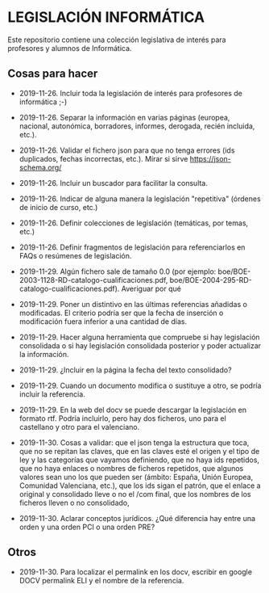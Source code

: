 # LEGISLACIÓN INFORMÁTICA

Este repositorio contiene una colección legislativa de interés para profesores y alumnos de Informática.

## Cosas para hacer

-   2019-11-26. Incluir toda la legislación de interés para profesores de informática ;-)

-   2019-11-26. Separar la información en varias páginas (europea, nacional, autonómica, borradores, informes, derogada, recién incluida, etc.).

-   2019-11-26. Validar el fichero json para que no tenga errores (ids duplicados, fechas incorrectas, etc.). Mirar si sirve https://json-schema.org/

-   2019-11-26. Incluir un buscador para facilitar la consulta.

-   2019-11-26. Indicar de alguna manera la legislación "repetitiva" (órdenes de inicio de curso, etc.)

-   2019-11-26. Definir colecciones de legislación (temáticas, por temas, etc.)

-   2019-11-26. Definir fragmentos de legislación para referenciarlos en FAQs o resúmenes de legislación.

-   2019-11-29. Algún fichero sale de tamaño 0.0 (por ejemplo: boe/BOE-2003-1128-RD-catalogo-cualificaciones.pdf, boe/BOE-2004-295-RD-catalogo-cualificaciones.pdf). Averiguar por qué

-   2019-11-29. Poner un distintivo en las últimas referencias añadidas o modificadas. El criterio podría ser que la fecha de inserción o modificación fuera inferior a una cantidad de días.

-   2019-11-29. Hacer alguna herramienta que compruebe si hay legislación consolidada o si hay legislación consolidada posterior y poder actualizar la información.

-   2019-11-29. ¿Incluir en la página la fecha del texto consolidado?

-   2019-11-29. Cuando un documento modifica o sustituye a otro, se podría incluir la referencia.

-   2019-11-29. En la web del docv se puede descargar la legislación en formato rtf. Podría incluirlo, pero hay dos ficheros, uno para el castellano y otro para el valenciano.

-   2019-11-30. Cosas a validar: que el json tenga la estructura que toca, que no se repitan las claves, que en las claves esté el origen y el tipo de ley y las categorías que vayamos definiendo, que no haya ids repetidos, que no haya enlaces o nombres de ficheros repetidos, que algunos valores sean uno los que pueden ser (ámbito: España, Unión Europea, Comunidad Valenciana, etc.), que los ids sigan el patrón, que el enlace a original y consolidado lleve o no el /com final, que los nombres de los ficheros lleven o no consolidado,

-   2019-11-30. Aclarar conceptos jurídicos. ¿Qué diferencia hay entre una orden y una orden PCI o una orden PRE?

## Otros

-   2019-11-30. Para localizar el permalink en los docv, escribir en google DOCV permalink ELI y el nombre de la referencia.